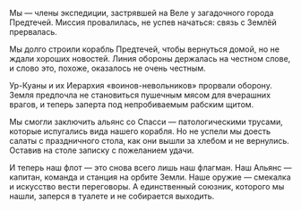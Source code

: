Мы — члены экспедиции, застрявшей на Веле у загадочного города Предтечей. Миссия провалилась, не успев начаться: связь с Землёй прервалась.

Мы долго строили корабль Предтечей, чтобы вернуться домой, но не ждали хороших новостей. Линия обороны держалась на честном слове, и слово это, похоже, оказалось не очень честным.

Ур-Куаны и их Иерархия «воинов-невольников» прорвали оборону. Земля предпочла не становиться пушечным мясом для вчерашних врагов, и теперь заперта под непробиваемым рабским щитом.

Мы смогли заключить альянс со Спасси — патологическими трусами, которые испугались вида нашего корабля. Но не успели мы доесть салаты с праздничного стола, как они вышли за хлебом и не вернулись. Оставив на столе записку с пожеланием удачи.

И теперь наш флот — это снова всего лишь наш флагман.
Наш Альянс — капитан, команда и станция на орбите Земли.
Наше оружие — смекалка и искусство вести переговоры.
А единственный союзник, которого мы нашли, заперся в туалете и не собирается выходить.

